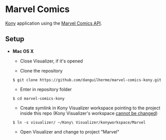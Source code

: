 # Marvel Comics
[Kony](http://www.kony.com/) application using the [Marvel Comics API](http://developer.marvel.com/).

## Setup
* **Mac OS X**
  * Close Visualizer, if it's opened

  * Clone the repository
  
  `$ git clone https://github.com/danguilherme/marvel-comics-kony.git`

  * Enter in repository folder
  
  `$ cd marvel-comics-kony`
  
  * Create symlink in Kony Visualizer workspace pointing to the project inside this repo (Kony Visualizer's workspace [cannot be changed](https://www.linkedin.com/grp/post/4981807-6012212004817752065))
  
  `$ ln -s visualizer/ ~/Kony\ Visualizer/konyworkspace/Marvel`
  
  * Open Visualizer and change to project "Marvel"